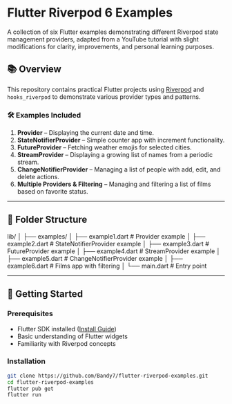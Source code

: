 # Flutter Riverpod 6 Examples

A collection of six Flutter examples demonstrating different Riverpod state management providers, adapted from a YouTube tutorial with slight modifications for clarity, improvements, and personal learning purposes.

## 📚 Overview

This repository contains practical Flutter projects using [Riverpod](https://riverpod.dev/) and `hooks_riverpod` to demonstrate various provider types and patterns.

### 🛠 Examples Included

1. **Provider** – Displaying the current date and time.
2. **StateNotifierProvider** – Simple counter app with increment functionality.
3. **FutureProvider** – Fetching weather emojis for selected cities.
4. **StreamProvider** – Displaying a growing list of names from a periodic stream.
5. **ChangeNotifierProvider** – Managing a list of people with add, edit, and delete actions.
6. **Multiple Providers & Filtering** – Managing and filtering a list of films based on favorite status.

---

## 📂 Folder Structure

lib/
│
├── examples/
│ ├── example1.dart # Provider example
│ ├── example2.dart # StateNotifierProvider example
│ ├── example3.dart # FutureProvider example
│ ├── example4.dart # StreamProvider example
│ ├── example5.dart # ChangeNotifierProvider example
│ ├── example6.dart # Films app with filtering
│
└── main.dart # Entry point

---

## 🚀 Getting Started


### Prerequisites
- Flutter SDK installed ([Install Guide](https://flutter.dev/docs/get-started/install))
- Basic understanding of Flutter widgets
- Familiarity with Riverpod concepts

### Installation

```bash
git clone https://github.com/Bandy7/flutter-riverpod-examples.git
cd flutter-riverpod-examples
flutter pub get
flutter run
